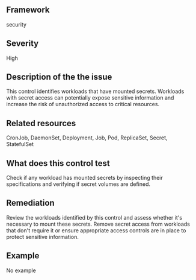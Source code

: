 ## Framework
security
 
## Severity
High

## Description of the the issue
This control identifies workloads that have mounted secrets. Workloads with secret access can potentially expose sensitive information and increase the risk of unauthorized access to critical resources.
 
## Related resources
CronJob, DaemonSet, Deployment, Job, Pod, ReplicaSet, Secret, StatefulSet
 
## What does this control test
Check if any workload has mounted secrets by inspecting their specifications and verifying if secret volumes are defined.
 
## Remediation
Review the workloads identified by this control and assess whether it's necessary to mount these secrets. Remove secret access from workloads that don't require it or ensure appropriate access controls are in place to protect sensitive information.
 
## Example
No example
